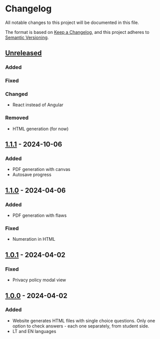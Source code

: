 # Changelog

All notable changes to this project will be documented in this file.

The format is based on [Keep a Changelog](https://keepachangelog.com/en/1.1.0/),
and this project adheres to [Semantic Versioning](https://semver.org/spec/v2.0.0.html).

## [Unreleased]

### Added

### Fixed

### Changed

- React instead of Angular

### Removed

- HTML generation (for now)

## [1.1.1] - 2024-10-06

### Added

- PDF generation with canvas
- Autosave progress

## [1.1.0] - 2024-04-06

### Added

- PDF generation with flaws

### Fixed

- Numeration in HTML

## [1.0.1] - 2024-04-02

### Fixed

- Privacy policy modal view

## [1.0.0] - 2024-04-02

### Added

- Website generates HTML files with single choice questions. Only one option to check answers - each one separately, from student side.
- LT and EN languages

[unreleased]: https://github.com/naglissul/skafis/compare/v1.1.1...HEAD
[1.1.1]: https://github.com/naglissul/skafis/compare/v1.1.0...v1.1.1
[1.1.0]: https://github.com/naglissul/skafis/compare/v1.0.1...v1.1.0
[1.0.1]: https://github.com/naglissul/skafis/compare/v1.0.0...v1.0.1
[1.0.0]: https://github.com/naglissul/skafis/releases/tag/v1.0.0
